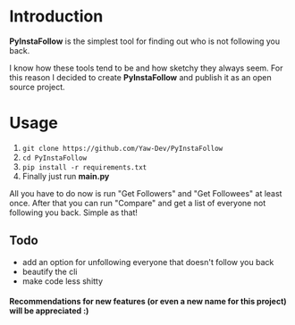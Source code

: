 # Introduction
**PyInstaFollow** is the simplest tool for finding out who is not following you back.

I know how these tools tend to be and how sketchy they always seem. For this reason I decided to create **PyInstaFollow** and publish it as an open source project.

# Usage
1. `git clone https://github.com/Yaw-Dev/PyInstaFollow`
2. `cd PyInstaFollow`
3. `pip install -r requirements.txt`
4. Finally just run **main.py**

All you have to do now is run "Get Followers" and "Get Followees" at least once. After that you can run "Compare" and get a list of everyone not following you back. Simple as that!

## Todo
- add an option for unfollowing everyone that doesn't follow you back
- beautify the cli
- make code less shitty

#### Recommendations for new features (or even a new name for this project) will be appreciated :)